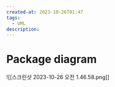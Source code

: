 ```yaml
---
created-at: 2023-10-26T01:47
tags: 
  - UML
description:
---
```

# Package diagram
![[스크린샷 2023-10-26 오전 1.46.58.png]]